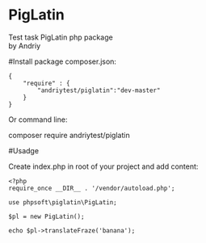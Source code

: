 # PigLatin
Test task PigLatin php package  
by Andriy


#Install package
composer.json:
```
{
    "require" : {
        "andriytest/piglatin":"dev-master"
    }
}
```

Or command line:

composer require andriytest/piglatin


#Usadge

Create index.php in root of your project and add content:
```
<?php
require_once __DIR__ . '/vendor/autoload.php';

use phpsoft\piglatin\PigLatin;

$pl = new PigLatin();

echo $pl->translateFraze('banana');

```

